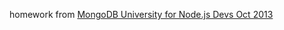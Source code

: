 homework from [MongoDB University for Node.js Devs Oct 2013](https://education.mongodb.com/courses/10gen/M101JS/2013_October/info)
